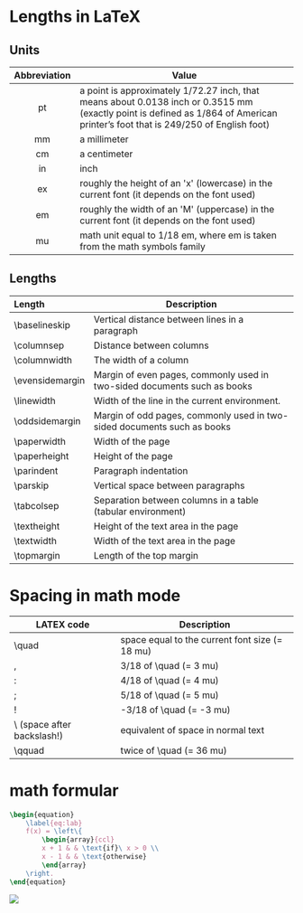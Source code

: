 # Lengths in LaTeX

## Units

Abbreviation | Value
:-------------:|------------------
pt | a point is approximately 1/72.27 inch, that means about 0.0138 inch or 0.3515 mm (exactly point is defined as 1/864 of American printer’s foot that is 249/250 of English foot)
mm | a millimeter
cm | a centimeter
in | inch
ex | roughly the height of an 'x' (lowercase) in the current font (it depends on the font used)
em | roughly the width of an 'M' (uppercase) in the current font (it depends on the font used)
mu | math unit equal to 1/18 em, where em is taken from the math symbols family

## Lengths

Length | Description
:------|--------------------
\baselineskip | Vertical distance between lines in a paragraph
\columnsep | Distance between columns
\columnwidth | The width of a column
\evensidemargin | Margin of even pages, commonly used in two-sided documents such as books
\linewidth | Width of the line in the current environment.
\oddsidemargin | Margin of odd pages, commonly used in two-sided documents such as books
\paperwidth | Width of the page
\paperheight | Height of the page
\parindent | Paragraph indentation
\parskip | Vertical space between paragraphs
\tabcolsep | Separation between columns in a table (tabular environment)
\textheight | Height of the text area in the page
\textwidth | Width of the text area in the page
\topmargin | Length of the top margin

# Spacing in math mode

LATEX code | Description
-----------|------------------
\quad | space equal to the current font size (= 18 mu)
\, | 3/18 of \quad (= 3 mu)
\: | 4/18 of \quad (= 4 mu)
\; | 5/18 of \quad (= 5 mu)
\! | -3/18 of \quad (= -3 mu)
\ (space after backslash!) | equivalent of space in normal text
\qquad | twice of \quad (= 36 mu)

# math formular

```tex
\begin{equation}
    \label{eq:lab}
    f(x) = \left\{ 
        \begin{array}{ccl}
        x + 1 & & \text{if}\ x > 0 \\
        x - 1 & & \text{otherwise}
        \end{array}
    \right.
\end{equation}
```

![](http://latex.codecogs.com/gif.latex?f_x%20=%20\left\{%20\begin{array}{ccl}%20x%20+%201%20&%20&%20\text{if}\%20x%20%3E%200%20\\%20x%20-%201%20&%20&%20\text{otherwise}%20\end{array}%20\right.)
<!--![](http://latex.codecogs.com/gif.latex?f_x=\left\{\begin{array}{ccl}x+1& &\text{if}\ x>0\\x-1& &\text{otherwise}\end{array} \right.)-->
